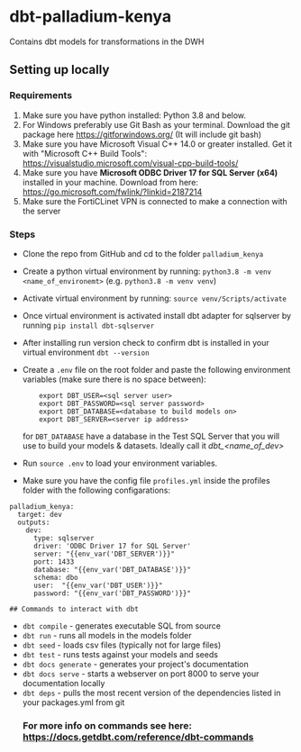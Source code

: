 # dbt-palladium-kenya
Contains dbt models for transformations in the DWH

## Setting up locally
### Requirements 
1. Make sure you have python installed: Python 3.8 and below. 
2. For Windows preferably use Git Bash as your terminal. Download the git package here https://gitforwindows.org/ (It will include git bash)
3. Make sure you have Microsoft Visual C++ 14.0 or greater installed. Get it with "Microsoft C++ Build Tools": https://visualstudio.microsoft.com/visual-cpp-build-tools/
4. Make sure you have **Microsoft ODBC Driver 17 for SQL Server (x64)** installed in your machine. Download from here: https://go.microsoft.com/fwlink/?linkid=2187214
5. Make sure the FortiCLinet VPN is connected to make a connection with the server

### Steps
- Clone the repo from GitHub and cd to the folder `palladium_kenya`
- Create a python virtual environment by running: `python3.8 -m venv <name_of_environemt>` (e.g. `python3.8 -m venv venv`)
- Activate virtual environment by running: `source venv/Scripts/activate`
- Once virtual environment is activated install dbt adapter for sqlserver by running
     `pip install dbt-sqlserver`
- After installing run version check to confirm dbt is installed in your virtual environment
    `dbt --version`
- Create a `.env` file on the root folder and paste the following environment variables (make sure there is no space between):

    ```
        export DBT_USER=<sql server user>
        export DBT_PASSWORD=<sql server password>
        export DBT_DATABASE=<database to build models on>
        export DBT_SERVER=<server ip address>
    ```

    for `DBT_DATABASE` have a database in the Test SQL Server that you will use to build your models & datasets. Ideally call it
    *dbt_<name_of_dev>*
- Run `source .env` to load your environment variables.
- Make sure you have the config file `profiles.yml` inside the profiles folder with the following configarations:
    
```
palladium_kenya:
  target: dev
  outputs:
    dev:
      type: sqlserver
      driver: 'ODBC Driver 17 for SQL Server'
      server: "{{env_var('DBT_SERVER')}}"
      port: 1433
      database: "{{env_var('DBT_DATABASE')}}"
      schema: dbo
      user:  "{{env_var('DBT_USER')}}"
      password: "{{env_var('DBT_PASSWORD')}}"
 ```

    ## Commands to interact with dbt
    
- `dbt compile` - generates executable SQL from source
- `dbt run` - runs all models in the models folder
- `dbt seed` - loads csv files (typically not for large files)
- `dbt test` - runs tests against your models and seeds
- `dbt docs generate` - generates your project's documentation
- `dbt docs serve` - starts a webserver on port 8000 to serve your documentation locally
- `dbt deps` -  pulls the most recent version of the dependencies listed in your packages.yml from git
    ### For more info on commands see here: https://docs.getdbt.com/reference/dbt-commands



